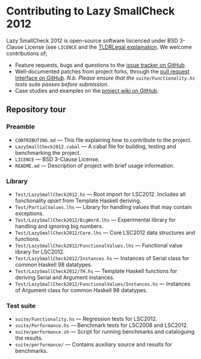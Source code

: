 # Contributing to Lazy SmallCheck 2012

Lazy SmallCheck 2012 is open-source software liscenced under BSD 
3-Clause License (see `LICENCE` and the 
[TLDRLegal explaination][BSD3]. We welcome contributions of;

*   Feature requests, bugs and questions to the
    [issue tracker on GitHub][Issues].
*   Well-documented patches from project forks, through the 
    [pull request interface on GitHub][Pull]. *N.b. Please ensure that
    the `suite/Functionality.hs` tests suite passes before submission.*
*   Case studies and examples on the [project wiki on GitHub][Wiki].

## Repository tour

### Preamble

*  `CONTRIBUTING.md` — This file explaining how to contribute to the
   project. 
*  `LazySmallCheck2012.cabal` — A cabal file for building, testing and
   benchmarking the project. 
*  `LICENCE` — BSD 3-Clause License.
*  `README.md` — Description of project with brief usage information.

### Library

*   `Test/LazySmallCheck2012.hs` — Root import for LSC2012. Includes
    all functionality *apart* from Template Haskell deriving. 
*   `Test/PartialValues.lhs`  — Library for handling values that may
    contain exceptions. 
*   `Test/LazySmallCheck2012/BigWord.lhs`  — Experimental library for
    handling and ignoring big numbers.
*   `Test/LazySmallCheck2012/Core.lhs`  — Core LSC2012 data structures
    and functions. 
*   `Test/LazySmallCheck2012/FunctionalValues.lhs`  — Functional value
    library for LSC2012. 
*   `Test/LazySmallCheck2012/Instances.hs`  — Instances of Serial
    class for common Haskell 98 datatypes. 
*   `Test/LazySmallCheck2012/TH.hs`  — Template Haskell functions for
    deriving Serial and Argument instances. 
*   `Test/LazySmallCheck2012/FunctionalValues/Instances.hs`  —
    Instances of Argument class for common Haskell 98 datatypes. 

### Test suite

*  `suite/Functionality.hs` — Regression tests for LSC2012.
*  `suite/Performance.hs` — Benchmark tests for LSC2008 and LSC2012.
*  `suite/performance.sh` — Script for running benchmarks and
   cataloguing the results. 
*  `suite/performance/` — Contains auxiliary source and results for
   benchmarks. 
   
[BSD3]: http://www.tldrlegal.com/l/BSD3
[Issues]: https://github.com/UoYCS-plasma/LazySmallCheck2012/issues
[Pull]: https://help.github.com/articles/using-pull-requests
[Wiki]: https://github.com/UoYCS-plasma/LazySmallCheck2012/wiki
